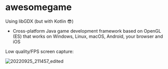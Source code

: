# awesomegame

Using libGDX (but with Kotlin :sunglasses:)
- Cross-platform Java game development framework based on OpenGL (ES) that works on Windows, Linux, macOS, Android, your browser and iOS

Low quality/FPS screen capture:

![20220925_211457_edited](https://user-images.githubusercontent.com/15932746/192161295-683e2f33-cb12-40fe-b41d-9d120957f497.gif)
